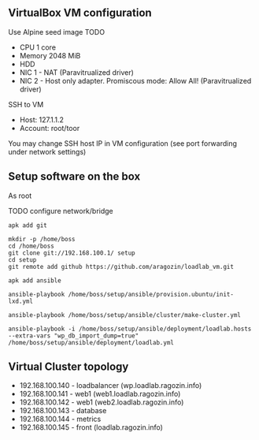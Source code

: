 ﻿VirtualBox VM configuration
---------------------------

Use Alpine seed image TODO

 - CPU 1 core
 - Memory 2048 MiB
 - HDD
 - NIC 1 - NAT (Paravitrualized driver)
 - NIC 2 - Host only adapter. Promiscous mode: Allow All! (Paravitrualized driver)

SSH to VM

 - Host: 127.1.1.2
 - Account: root/toor

You may change SSH host IP in VM configuration (see port forwarding under network settings)


Setup software on the box
-------------------------

As root

TODO configure network/bridge

    apk add git

    mkdir -p /home/boss
    cd /home/boss
    git clone git://192.168.100.1/ setup
    cd setup
    git remote add github https://github.com/aragozin/loadlab_vm.git

    apk add ansible

    ansible-playbook /home/boss/setup/ansible/provision.ubuntu/init-lxd.yml
    
    ansible-playbook /home/boss/setup/ansible/cluster/make-cluster.yml

    ansible-playbook -i /home/boss/setup/ansible/deployment/loadlab.hosts --extra-vars "wp_db_import_dump=true" /home/boss/setup/ansible/deployment/loadlab.yml

Virtual Cluster topology
------------------------
 
 - 192.168.100.140 - loadbalancer (wp.loadlab.ragozin.info)
 - 192.168.100.141 - web1 (web1.loadlab.ragozin.info)
 - 192.168.100.142 - web1 (web2.loadlab.ragozin.info)
 - 192.168.100.143 - database
 - 192.168.100.144 - metrics
 - 192.168.100.145 - front (loadlab.ragozin.info)